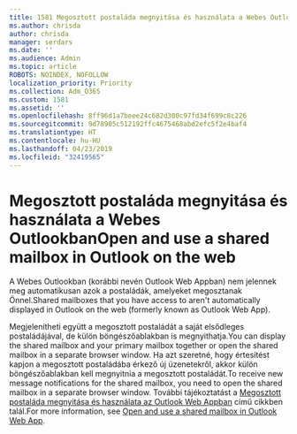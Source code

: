 ```yaml
---
title: 1581 Megosztott postaláda megnyitása és használata a Webes Outlookban
ms.author: chrisda
author: chrisda
manager: serdars
ms.date: ''
ms.audience: Admin
ms.topic: article
ROBOTS: NOINDEX, NOFOLLOW
localization_priority: Priority
ms.collection: Adm_O365
ms.custom: 1581
ms.assetid: ''
ms.openlocfilehash: 8ff96d1a7beee24c682d300c97fd34f699c8c226
ms.sourcegitcommit: 9d78905c512192ffc4675468abd2efc5f2e4baf4
ms.translationtype: HT
ms.contentlocale: hu-HU
ms.lasthandoff: 04/23/2019
ms.locfileid: "32419565"
---
```

# <a name="open-and-use-a-shared-mailbox-in-outlook-on-the-web"></a><span data-ttu-id="909e8-102">Megosztott postaláda megnyitása és használata a Webes Outlookban</span><span class="sxs-lookup"><span data-stu-id="909e8-102">Open and use a shared mailbox in Outlook on the web</span></span>

<span data-ttu-id="909e8-103">A Webes Outlookban (korábbi nevén Outlook Web Appban) nem jelennek meg automatikusan azok a postaládák, amelyeket megosztanak Önnel.</span><span class="sxs-lookup"><span data-stu-id="909e8-103">Shared mailboxes that you have access to aren't automatically displayed in Outlook on the web (formerly known as Outlook Web App).</span></span>

<span data-ttu-id="909e8-104">Megjelenítheti együtt a megosztott postaládát a saját elsődleges postaládájával, de külön böngészőablakban is megnyithatja.</span><span class="sxs-lookup"><span data-stu-id="909e8-104">You can display the shared mailbox and your primary mailbox together or open the shared mailbox in a separate browser window.</span></span> <span data-ttu-id="909e8-105">Ha azt szeretné, hogy értesítést kapjon a megosztott postaládába érkező új üzenetekről, akkor külön böngészőablakban kell megnyitnia a megosztott postaládát.</span><span class="sxs-lookup"><span data-stu-id="909e8-105">To receive new message notifications for the shared mailbox, you need to open the shared mailbox in a separate browser window.</span></span> <span data-ttu-id="909e8-106">További tájékoztatást a [Megosztott postaláda megnyitása és használata az Outlook Web Appban](https://support.office.com/article/BC127866-42BE-4DE7-92AE-1EF2F787FD5C) című cikkben talál.</span><span class="sxs-lookup"><span data-stu-id="909e8-106">For more information, see [Open and use a shared mailbox in Outlook Web App](https://support.office.com/article/BC127866-42BE-4DE7-92AE-1EF2F787FD5C).</span></span>
